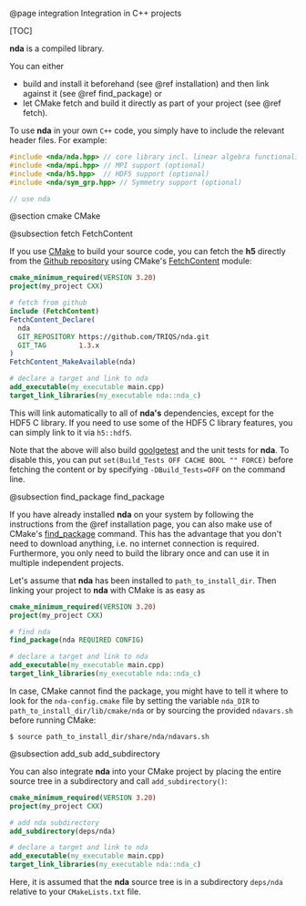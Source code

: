 @page integration Integration in C++ projects

[TOC]

**nda** is a compiled library.

You can either
* build and install it beforehand (see @ref installation) and then link against it (see @ref find_package) or
* let CMake fetch and build it directly as part of your project (see @ref fetch).

To use **nda** in your own `C++` code, you simply have to include the relevant header files.
For example:

```cpp
#include <nda/nda.hpp> // core library incl. linear algebra functionalities
#include <nda/mpi.hpp> // MPI support (optional)
#include <nda/h5.hpp>  // HDF5 support (optional)
#include <nda/sym_grp.hpp> // Symmetry support (optional)

// use nda
```


@section cmake CMake

@subsection fetch FetchContent

If you use [CMake](https://cmake.org/) to build your source code, you can fetch the **h5** directly from the
[Github repository](https://github.com/TRIQS/nda) using CMake's [FetchContent](https://cmake.org/cmake/help/latest/module/FetchContent.html)
module:

```cmake
cmake_minimum_required(VERSION 3.20)
project(my_project CXX)

# fetch from github
include (FetchContent)
FetchContent_Declare(
  nda
  GIT_REPOSITORY https://github.com/TRIQS/nda.git
  GIT_TAG        1.3.x
)
FetchContent_MakeAvailable(nda)

# declare a target and link to nda
add_executable(my_executable main.cpp)
target_link_libraries(my_executable nda::nda_c)
```

This will link automatically to all of **nda's** dependencies, except for the HDF5 C library.
If you need to use some of the HDF5 C library features, you can simply link to it via `h5::hdf5`.

Note that the above will also build [goolgetest](https://github.com/google/googletest) and the unit tests for **nda**.
To disable this, you can put `set(Build_Tests OFF CACHE BOOL "" FORCE)` before fetching the content or by specifying
`-DBuild_Tests=OFF` on the command line.


@subsection find_package find_package

If you have already installed **nda** on your system by following the instructions from the @ref installation page, you can also make
use of CMake's [find_package](https://cmake.org/cmake/help/latest/command/find_package.html) command.
This has the advantage that you don't need to download anything, i.e. no internet connection is required.
Furthermore, you only need to build the library once and can use it in multiple independent projects.

Let's assume that **nda** has been installed to `path_to_install_dir`.
Then linking your project to **nda** with CMake is as easy as

```cmake
cmake_minimum_required(VERSION 3.20)
project(my_project CXX)

# find nda
find_package(nda REQUIRED CONFIG)

# declare a target and link to nda
add_executable(my_executable main.cpp)
target_link_libraries(my_executable nda::nda_c)
```

In case, CMake cannot find the package, you might have to tell it where to look for the `nda-config.cmake` file by setting the variable
`nda_DIR` to `path_to_install_dir/lib/cmake/nda` or by sourcing the provided `ndavars.sh` before running CMake:

```console
$ source path_to_install_dir/share/nda/ndavars.sh
```


@subsection add_sub add_subdirectory

You can also integrate **nda** into your CMake project by placing the entire source tree in a subdirectory and call `add_subdirectory()`:

```cmake
cmake_minimum_required(VERSION 3.20)
project(my_project CXX)

# add nda subdirectory
add_subdirectory(deps/nda)

# declare a target and link to nda
add_executable(my_executable main.cpp)
target_link_libraries(my_executable nda::nda_c)
```

Here, it is assumed that the **nda** source tree is in a subdirectory `deps/nda` relative to your `CMakeLists.txt` file.
